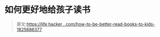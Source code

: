 # 如何更好地给孩子读书

> 原文:[https://life hacker . com/how-to-be-better-read-books-to-kids-1825686377](https://lifehacker.com/how-to-be-better-at-reading-books-to-kids-1825686377)
